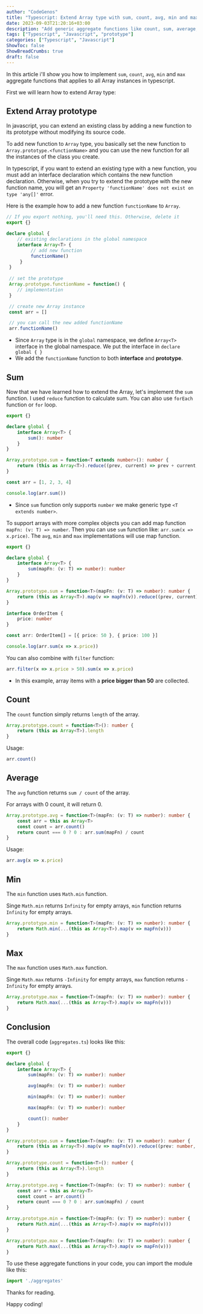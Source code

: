 ```yaml
---
author: "CodeGenos"
title: "Typescript: Extend Array type with sum, count, avg, min and max generic Aggregate Functions"
date: 2023-09-03T21:20:16+03:00
description: "Add generic aggregate functions like count, sum, average, min and max to Arrays in Typescript"
tags: ["Typescript", "Javascript", "prototype"]
categories: ["Typescript", "Javascript"]
ShowToc: false
ShowBreadCrumbs: true
draft: false
---
```


In this article i'll show you how to implement `sum`, `count`, `avg`, `min` and `max` aggregate functions that applies to all Array instances in typescript.

First we will learn how to extend Array type:

## Extend Array prototype
In javascript, you can extend an existing class by adding a new function to its prototype without modifying its source code. 

To add new function to `Array` type, you basically set the new function to `Array.prototype.<functionName>` and you can use the new function for all the instances of the class you create.

In typescript, if you want to extend an existing type with a new function, you must add an interface declaration which contains the new function declaration. Otherwise, when you try to extend the prototype with the new function name, you will get an `Property 'functionName' does not exist on type 'any[]'` error. 


Here is the example how to add a new function `functionName` to `Array`.

```typescript
// If you export nothing, you'll need this. Otherwise, delete it 
export {}

declare global {
    // existing declarations in the global namespace
    interface Array<T> {
         // add new function
         functionName()
     }
 }
 
 // set the prototype
 Array.prototype.functionName = function() {
    // implementation
 }

 // create new Array instance
 const arr = []

 // you can call the new added functionName
 arr.functionName()
```

- Since `Array` type is in the `global` namespace, we define `Array<T>` interface in the global namespace. We put the interface in `declare global { }`
- We add the `functionName` function to both **interface** and **prototype**.

## Sum
Now that we have learned how to extend the Array, let's implement the `sum` function. 
I used `reduce` function to calculate sum. You can also use `forEach` function or `for` loop.

```typescript
export {}

declare global {
    interface Array<T> {
        sum(): number
    }
}

Array.prototype.sum = function<T extends number>(): number {
    return (this as Array<T>).reduce((prev, current) => prev + current, 0)
}

const arr = [1, 2, 3, 4]

console.log(arr.sum())
```

- Since `sum` function only supports `number` we make generic type `<T extends number>`.

To support arrays with more complex objects you can add map function `mapFn: (v: T) => number`. Then you can use `sum` function like: `arr.sum(x => x.price)`. The `avg`, `min` and `max` implementations will use map function.

```typescript
export {}

declare global {
    interface Array<T> {
        sum(mapFn: (v: T) => number): number
    }
}

Array.prototype.sum = function<T>(mapFn: (v: T) => number): number {
    return (this as Array<T>).map(v => mapFn(v)).reduce((prev, current) => prev + current, 0)
}

interface OrderItem {
    price: number
}

const arr: OrderItem[] = [{ price: 50 }, { price: 100 }]

console.log(arr.sum(x => x.price))
```

You can also combine with `filter` function:

```typescript
arr.filter(x => x.price > 50).sum(x => x.price)
```

- In this example, array items with a **price bigger than 50** are collected.

## Count

The `count` function simply returns `length` of the array.

```typescript
Array.prototype.count = function<T>(): number {
    return (this as Array<T>).length
}
```

Usage:

```typescript
arr.count()
```

## Average

The `avg` function returns `sum / count` of the array.

For arrays with 0 count, it will return 0.

```typescript
Array.prototype.avg = function<T>(mapFn: (v: T) => number): number {
    const arr = this as Array<T>
    const count = arr.count()
    return count === 0 ? 0 : arr.sum(mapFn) / count
}
```

Usage:

```typescript
arr.avg(x => x.price)
```

## Min

The `min` function uses `Math.min` function.

Singe `Math.min` returns `Infinity` for empty arrays, `min` function returns `Infinity` for empty arrays.

```typescript
Array.prototype.min = function<T>(mapFn: (v: T) => number): number {
    return Math.min(...(this as Array<T>).map(v => mapFn(v)))
}
```

## Max

The `max` function uses `Math.max` function.

Singe `Math.max` returns `-Infinity` for empty arrays, `max` function returns `-Infinity` for empty arrays.


```typescript
Array.prototype.max = function<T>(mapFn: (v: T) => number): number {
    return Math.max(...(this as Array<T>).map(v => mapFn(v)))
}
```

## Conclusion

The overall code (`aggregates.ts`) looks like this:

```typescript
export {}

declare global {
    interface Array<T> {
        sum(mapFn: (v: T) => number): number

        avg(mapFn: (v: T) => number): number

        min(mapFn: (v: T) => number): number

        max(mapFn: (v: T) => number): number

        count(): number
    }
}

Array.prototype.sum = function<T>(mapFn: (v: T) => number): number {
    return (this as Array<T>).map(v => mapFn(v)).reduce((prev: number, current: number): number => prev + current, 0)
}

Array.prototype.count = function<T>(): number {
    return (this as Array<T>).length
}

Array.prototype.avg = function<T>(mapFn: (v: T) => number): number {
    const arr = this as Array<T>
    const count = arr.count()
    return count === 0 ? 0 : arr.sum(mapFn) / count
}

Array.prototype.min = function<T>(mapFn: (v: T) => number): number {
    return Math.min(...(this as Array<T>).map(v => mapFn(v)))
}

Array.prototype.max = function<T>(mapFn: (v: T) => number): number {
    return Math.max(...(this as Array<T>).map(v => mapFn(v)))
}
```

To use these aggregate functions in your code, you can import the module like this:

```typescript
import './aggregates'
```

Thanks for reading.

Happy coding!